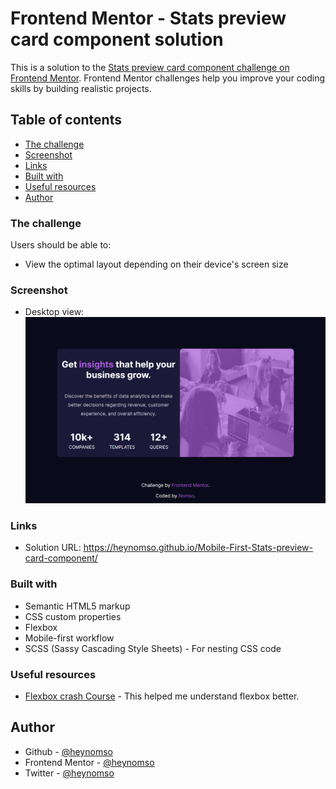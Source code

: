 # Frontend Mentor - Stats preview card component solution

This is a solution to the [Stats preview card component challenge on Frontend Mentor](https://www.frontendmentor.io/challenges/stats-preview-card-component-8JqbgoU62). Frontend Mentor challenges help you improve your coding skills by building realistic projects. 

## Table of contents
  - [The challenge](#the-challenge)
  - [Screenshot](#screenshot)
  - [Links](#links)
  - [Built with](#built-with)
  - [Useful resources](#useful-resources)
-   [Author](#author)

### The challenge

Users should be able to:
- View the optimal layout depending on their device's screen size

### Screenshot

- Desktop view: ![Alt text](<output/Desktop view.png>)

### Links

- Solution URL: https://heynomso.github.io/Mobile-First-Stats-preview-card-component/

### Built with

- Semantic HTML5 markup
- CSS custom properties
- Flexbox
- Mobile-first workflow
- SCSS (Sassy Cascading Style Sheets) - For nesting CSS code

### Useful resources

- [Flexbox crash Course](https://youtu.be/3YW65K6LcIA) - This helped me understand flexbox better.

## Author

- Github - [@heynomso](https://github.com/heynomso)
- Frontend Mentor - [@heynomso](https://www.frontendmentor.io/profile/heynomso)
- Twitter - [@heynomso](https://twitter.com/heynomso)
